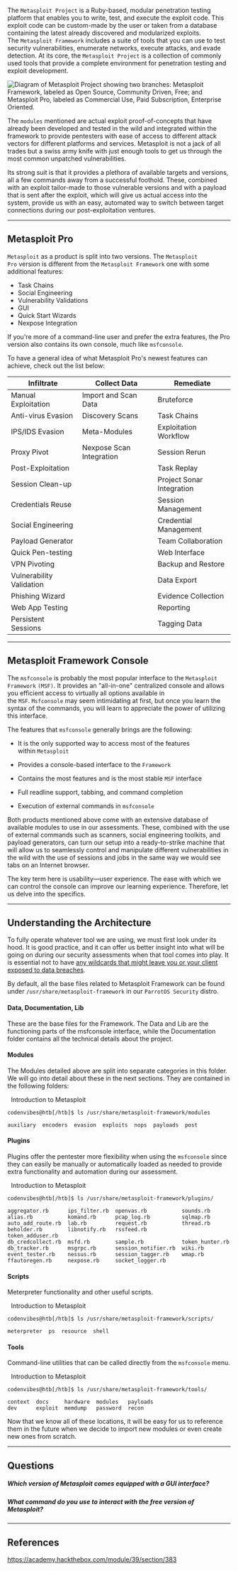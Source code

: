 The `Metasploit Project` is a Ruby-based, modular penetration testing platform that enables you to write, test, and execute the exploit code. This exploit code can be custom-made by the user or taken from a database containing the latest already discovered and modularized exploits. The `Metasploit Framework` includes a suite of tools that you can use to test security vulnerabilities, enumerate networks, execute attacks, and evade detection. At its core, the `Metasploit Project` is a collection of commonly used tools that provide a complete environment for penetration testing and exploit development.

![Diagram of Metasploit Project showing two branches: Metasploit Framework, labeled as Open Source, Community Driven, Free; and Metasploit Pro, labeled as Commercial Use, Paid Subscription, Enterprise Oriented.](https://academy.hackthebox.com/storage/modules/39/S02_SS01.png)

The `modules` mentioned are actual exploit proof-of-concepts that have already been developed and tested in the wild and integrated within the framework to provide pentesters with ease of access to different attack vectors for different platforms and services. Metasploit is not a jack of all trades but a swiss army knife with just enough tools to get us through the most common unpatched vulnerabilities.

Its strong suit is that it provides a plethora of available targets and versions, all a few commands away from a successful foothold. These, combined with an exploit tailor-made to those vulnerable versions and with a payload that is sent after the exploit, which will give us actual access into the system, provide us with an easy, automated way to switch between target connections during our post-exploitation ventures.

---

## Metasploit Pro

`Metasploit` as a product is split into two versions. The `Metasploit Pro` version is different from the `Metasploit Framework` one with some additional features:

- Task Chains
- Social Engineering
- Vulnerability Validations
- GUI
- Quick Start Wizards
- Nexpose Integration

If you're more of a command-line user and prefer the extra features, the Pro version also contains its own console, much like `msfconsole`.

To have a general idea of what Metasploit Pro's newest features can achieve, check out the list below:

|**Infiltrate**|**Collect Data**|**Remediate**|
|---|---|---|
|Manual Exploitation|Import and Scan Data|Bruteforce|
|Anti-virus Evasion|Discovery Scans|Task Chains|
|IPS/IDS Evasion|Meta-Modules|Exploitation Workflow|
|Proxy Pivot|Nexpose Scan Integration|Session Rerun|
|Post-Exploitation||Task Replay|
|Session Clean-up||Project Sonar Integration|
|Credentials Reuse||Session Management|
|Social Engineering||Credential Management|
|Payload Generator||Team Collaboration|
|Quick Pen-testing||Web Interface|
|VPN Pivoting||Backup and Restore|
|Vulnerability Validation||Data Export|
|Phishing Wizard||Evidence Collection|
|Web App Testing||Reporting|
|Persistent Sessions||Tagging Data|

---

## Metasploit Framework Console

The `msfconsole` is probably the most popular interface to the `Metasploit Framework` `(MSF)`. It provides an "all-in-one" centralized console and allows you efficient access to virtually all options available in the `MSF`. `Msfconsole` may seem intimidating at first, but once you learn the syntax of the commands, you will learn to appreciate the power of utilizing this interface.

The features that `msfconsole` generally brings are the following:

- It is the only supported way to access most of the features within `Metasploit`
    
- Provides a console-based interface to the `Framework`
    
- Contains the most features and is the most stable `MSF` interface
    
- Full readline support, tabbing, and command completion
    
- Execution of external commands in `msfconsole`
    

Both products mentioned above come with an extensive database of available modules to use in our assessments. These, combined with the use of external commands such as scanners, social engineering toolkits, and payload generators, can turn our setup into a ready-to-strike machine that will allow us to seamlessly control and manipulate different vulnerabilities in the wild with the use of sessions and jobs in the same way we would see tabs on an Internet browser.

The key term here is usability—user experience. The ease with which we can control the console can improve our learning experience. Therefore, let us delve into the specifics.

---

## Understanding the Architecture

To fully operate whatever tool we are using, we must first look under its hood. It is good practice, and it can offer us better insight into what will be going on during our security assessments when that tool comes into play. It is essential not to have [any wildcards that might leave you or your client exposed to data breaches](https://www.cobaltstrike.com/blog/cobalt-strike-rce-active-exploitation-reported).

By default, all the base files related to Metasploit Framework can be found under `/usr/share/metasploit-framework` in our `ParrotOS Security` distro.

#### Data, Documentation, Lib

These are the base files for the Framework. The Data and Lib are the functioning parts of the msfconsole interface, while the Documentation folder contains all the technical details about the project.

#### Modules

The Modules detailed above are split into separate categories in this folder. We will go into detail about these in the next sections. They are contained in the following folders:

  Introduction to Metasploit

```shell-session
codenvibes@htb[/htb]$ ls /usr/share/metasploit-framework/modules

auxiliary  encoders  evasion  exploits  nops  payloads  post
```

#### Plugins

Plugins offer the pentester more flexibility when using the `msfconsole` since they can easily be manually or automatically loaded as needed to provide extra functionality and automation during our assessment.

  Introduction to Metasploit

```shell-session
codenvibes@htb[/htb]$ ls /usr/share/metasploit-framework/plugins/

aggregator.rb      ips_filter.rb  openvas.rb           sounds.rb
alias.rb           komand.rb      pcap_log.rb          sqlmap.rb
auto_add_route.rb  lab.rb         request.rb           thread.rb
beholder.rb        libnotify.rb   rssfeed.rb           token_adduser.rb
db_credcollect.rb  msfd.rb        sample.rb            token_hunter.rb
db_tracker.rb      msgrpc.rb      session_notifier.rb  wiki.rb
event_tester.rb    nessus.rb      session_tagger.rb    wmap.rb
ffautoregen.rb     nexpose.rb     socket_logger.rb
```

#### Scripts

Meterpreter functionality and other useful scripts.

  Introduction to Metasploit

```shell-session
codenvibes@htb[/htb]$ ls /usr/share/metasploit-framework/scripts/

meterpreter  ps  resource  shell
```

#### Tools

Command-line utilities that can be called directly from the `msfconsole` menu.

  Introduction to Metasploit

```shell-session
codenvibes@htb[/htb]$ ls /usr/share/metasploit-framework/tools/

context  docs     hardware  modules   payloads
dev      exploit  memdump   password  recon
```

Now that we know all of these locations, it will be easy for us to reference them in the future when we decide to import new modules or even create new ones from scratch.

---

## Questions

##### Which version of Metasploit comes equipped with a GUI interface?


##### What command do you use to interact with the free version of Metasploit?


---

## References

https://academy.hackthebox.com/module/39/section/383